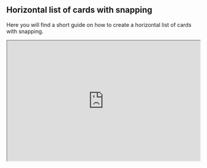 ## Horizontal list of cards with snapping

Here you will find a short guide on how to create a horizontal list of cards with snapping.

<div style="padding:62.5% 0 0 0;position:relative;"><iframe width="100%" height="100%" src="https://www.youtube.com/embed/x0nWHv2uCHI" style="position:absolute;top:0;left:0; frameborder="0" allow="accelerometer; autoplay; encrypted-media; gyroscope; picture-in-picture" allowfullscreen></iframe>
</iframe></div>
<br>
<br>
